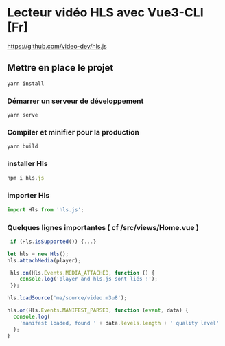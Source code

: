 # Lecteur vidéo HLS avec Vue3-CLI [Fr]

https://github.com/video-dev/hls.js

## Mettre en place le projet
```
yarn install
```

### Démarrer un serveur de développement
```
yarn serve
```

### Compiler et minifier pour la production
```
yarn build
```

### installer Hls
```js
npm i hls.js
```

### importer Hls
```js
import Hls from 'hls.js';
```

### Quelques lignes importantes ( cf /src/views/Home.vue )

```js
 if (Hls.isSupported()) {...}
```
```js
let hls = new Hls();
hls.attachMedia(player);
```

```js
 hls.on(Hls.Events.MEDIA_ATTACHED, function () {
    console.log('player and hls.js sont liés !');
 });
```
```js
hls.loadSource('ma/source/video.m3u8');
```

```js
hls.on(Hls.Events.MANIFEST_PARSED, function (event, data) {
  console.log(
    'manifest loaded, found ' + data.levels.length + ' quality level'
  ); 
}
```
